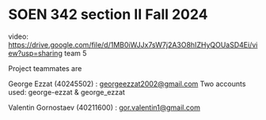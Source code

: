 # SOEN 342 section II Fall 2024
video: https://drive.google.com/file/d/1MB0iWJJx7sW7j2A3O8hIZHyQOUaSD4Ei/view?usp=sharing
team 5



Project teammates are

George Ezzat (40245502) : georgeezzat2002@gmail.com
Two accounts used:  george-ezzat & george_ezzat

Valentin Gornostaev (40211600) : gor.valentin1@gmail.com
